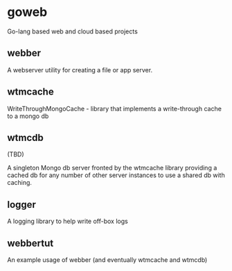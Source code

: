 # goweb
Go-lang based web and cloud based projects

## webber ##

A webserver utility for creating a file or app server.

## wtmcache ##

WriteThroughMongoCache - library that implements a write-through cache to a mongo db

## wtmcdb ##

(TBD)

A singleton Mongo db server fronted by the wtmcache library providing a cached db for any number of other server 
instances to use a shared db with caching.

## logger ##

A logging library to help write off-box logs

## webbertut ##

An example usage of webber (and eventually wtmcache and wtmcdb)
